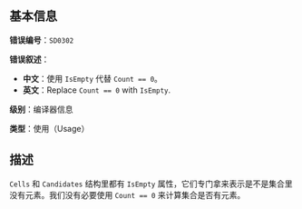 ## 基本信息

**错误编号**：`SD0302`

**错误叙述**：

* **中文**：使用 `IsEmpty` 代替 `Count == 0`。
* **英文**：Replace `Count == 0` with `IsEmpty`.

**级别**：编译器信息

**类型**：使用（Usage）

## 描述

`Cells` 和 `Candidates` 结构里都有 `IsEmpty` 属性，它们专门拿来表示是不是集合里没有元素。我们没有必要使用 `Count == 0` 来计算集合是否有元素。